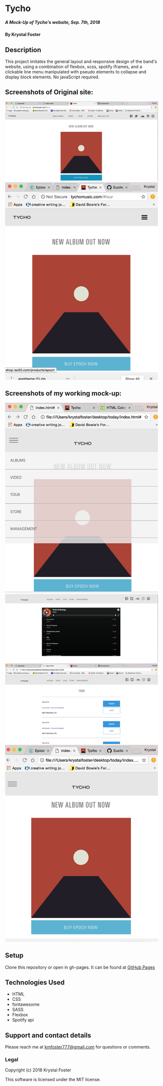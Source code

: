 # Tycho

##### A Mock-Up of Tycho's website, Sep. 7th, 2018

#### By Krystal Foster

## Description

This project imitates the general layout and responsive design of the band's website, using a combination of flexbox, scss, spotify iframes, and a clickable line menu manipulated with pseudo elements to collapse and display block elements. No javaScript required.


## Screenshots of Original site:

![alt text](img/ss1.png)
![alt text](img/ss3.png)

## Screenshots of my working mock-up:

![alt text](img/ss6.png)
![alt text](img/ss5.png)
![alt text](img/ss4.png)
![alt text](img/ss2.png)


## Setup

Clone this repository or open in gh-pages. It can be found at [GitHub Pages](https://eucile.github.io/tycho/)

## Technologies Used

* HTML
* CSS
* fontawesome
* SASS
* Flexbox
* Spotify api

## Support and contact details

Please reach me at kmfoster777@gmail.com for questions or comments.

### Legal

Copyright (c) 2018 Krystal Foster

This software is licensed under the MIT license.
